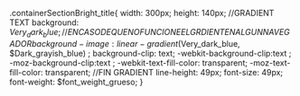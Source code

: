 .containerSectionBright_title{
        width: 300px;
        height: 140px;
        //GRADIENT TEXT
        background: $Very_dark_blue;  //EN CASO DE QUE NO FUNCIONE EL GRDIENT EN ALGUN NAVEGADOR
        background-image: linear-gradient($Very_dark_blue, $Dark_grayish_blue) ;
        background-clip: text;
        -webkit-background-clip:text ;
        -moz-background-clip:text ;
        -webkit-text-fill-color: transparent;
        -moz-text-fill-color: transparent;
        //FIN GRADIENT
        line-height: 49px;
        font-size: 49px;
        font-weight: $font_weight_grueso;
    }